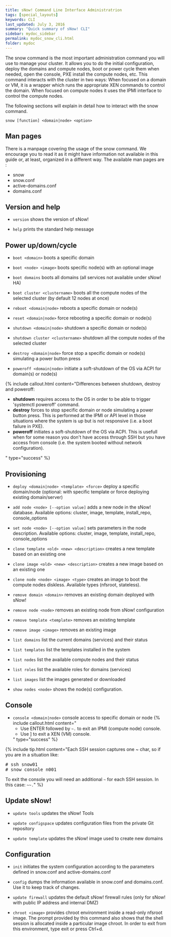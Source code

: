 ```yaml
---
title: sNow! Command Line Interface Administratrion
tags: [special_layouts]
keywords: CLI
last_updated: July 3, 2016
summary: "Quick summary of sNow! CLI"
sidebar: mydoc_sidebar
permalink: mydoc_snow_cli.html
folder: mydoc
---
```


The snow command is the most important administration command you will use to manage your cluster. It allows you to do the initial configuration, deploy the domains and compute nodes, boot or power cycle them when needed, open the console, PXE install the compute nodes, etc. This command interacts with the cluster in two ways:
When focused on a domain or VM, it is a wrapper which runs the appropriate XEN commands to control the domain.
When focused on compute nodes it uses the IPMI interface to control the compute nodes.

The following sections will explain in detail how to interact with the snow command.
```
snow [function] <domain|node> <option>
```
## Man pages
There is a manpage covering the usage of the snow command. We encourage you to read it as it might have information not available in this guide or, at least, organized in a different way. The available man pages are :
* snow
* snow.conf
* active-domains.conf
* domains.conf

## Version and help

* ```version``` shows the version of sNow!

* ```help``` prints the standard help message


## Power up/down/cycle

* ```boot <domain>``` boots a specific domain

* ```boot <node> <image>``` boots specific node(s) with an optional image

* ```boot domains``` boots all domains (all services not available under sNow! HA)

* ```boot cluster <clustername>``` boots all the compute nodes of the selected cluster (by default 12 nodes at once)

* ```reboot <domain|node>``` reboots a specific domain or node(s)

* ```reset <domain|node>``` force rebooting a specific domain or node(s)

* ```shutdown <domain|node>``` shutdown a specific domain or node(s)

* ```shutdown cluster <clustername>``` shutdown all the compute nodes of the selected cluster

* ```destroy <domain|node>``` force stop a specific domain or node(s) simulating a power button press

* ```poweroff <domain|node>``` initiate a soft-shutdown of the OS via ACPI for domain(s) or node(s)

{% include callout.html content="Differences between shutdown, destroy and poweroff: <ul><li>**shutdown** requires access to the OS in order to be able to trigger 'systemctl poweroff' command. </li><li>**destroy** forces to stop specific domain or node simulating a power button press. This is performed at the IPMI or API level in those situations where the system is up but is not responsive (i.e. a boot failure in PXE).</li><li>**poweroff** initiates a soft-shutdown of the OS via ACPI. This is usefull when for some reason you don't have access through SSH but you have access from console (i.e. the system booted without network configuration).</li></ul> " type="success" %} 

## Provisioning
* ```deploy <domain|node> <template> <force>``` deploy a specific domain/node (optional: with specific template or force deploying existing domain/server)

* ```add node <node> [--option value]``` adds a new node in the sNow! database. Available options: cluster, image, template, install_repo, console_options

* ```set node <node> [--option value]``` sets parameters in the node description. Available options: cluster, image, template, install_repo, console_options

* ```clone template <old> <new> <description>``` creates a new template based on an existing one

* ```clone image <old> <new> <description>``` creates a new image based on an existing one

* ```clone node <node> <image> <type>``` creates an image to boot the compute nodes diskless. Available types (nfsroot, stateless).

* ```remove domain <domain>``` removes an existing domain deployed with sNow!

* ```remove node <node>``` removes an existing node from sNow! configuration

* ```remove template <template>``` removes an existing template

* ```remove image <image>``` removes an existing image

* ```list domains``` list the current domains (services) and their status

* ```list templates``` list the templates installed in the system

* ```list nodes``` list the available compute nodes and their status

* ```list roles``` list the available roles for domains (services)

* ```list images``` list the images generated or downloaded

* ```show nodes <node>``` shows the node(s) configuration.

## Console
* ```console <domain|node>``` console access to specific domain or node
{% include callout.html content="<ul><li>Use ENTER followed by ```~.``` to exit an IPMI (compute node) console.</li> <li>Use <CTRL> ] to exit a XEN (VM) console.</li></ul>" type="success" %}

{% include tip.html content="Each SSH session captures one ~ char, so if you are in a situation like:<br>
<pre>
# ssh snow01
# snow console n001
</pre>
To exit the console you will need an additional ```~``` for each SSH session. In this case: ```~~.```" %}

## Update sNow!
* ```update tools``` updates the sNow! Tools

* ```update configspace``` updates configuration files from the private Git repository

* ```update template``` updates the sNow! image used to create new domains

## Configuration
* ```init``` initiates the system configuration according to the parameters defined in snow.conf and active-domains.conf

* ```config``` dumps the information available in snow.conf and domains.conf. Use it to keep track of changes.

* ```update firewall``` updates the default sNow! firewall rules (only for sNow! with public IP address and internal DMZ)

* ```chroot <image>``` provides chroot environment inside a read-only nfsroot image. The prompt provided by this command also shows that the shell session is allocated inside a particular image chroot. In order to exit from this environment, type exit or press Ctrl+d.
